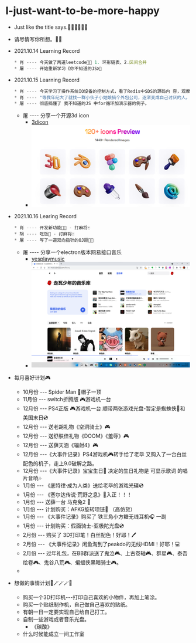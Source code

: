 # I-just-want-to-be-more-happy
* Just like the title says.👨‍💻👨‍💻👨‍💻
* 请尽情写你所想。🐱‍🏍

* 2021.10.14 Learning Record
    ```javascript
    * 肖 ---- 今天做了两道leetcode👨‍💻 1. 环形链表、2.区间合并
    * 屠 ---- 开始重新学习《你不知道的JS》📔
    ```
* 2021.10.15 Learning Record
    ```javascript
    * 肖 ---- 今天学习了操作系统IO设备的控制方式，看了Redis中SDS的源码内 容，观摩了SDS基本API的源码。
    * 肖 ---- "等我年纪大了就找一群小伙子小姑娘搞个外包公司，逐渐变成自己讨厌的人。"
    * 屠 ---- 彻底搞懂了 我不知道的JS 中for循环加演示器的例子。
    ```
  * 屠 ---- 分享一个开源3d icon
    * [3dicon]("https://3dicons.co/")
    * ![icon nothing](./assets/imgs/3dicon.png)

* 2021.10.16 Learing Record
    ```javascript
    * 肖 ---- 开发新功能👨‍💻 - 打麻将🀄
    * 胡 ---- 吃饭🍚 - 打麻将🀄
    * 屠 ---- 写了一道双向指针的OJ题👨‍💻
    ```
    * 屠 ---- 分享一个electron版本网易接口音乐
        * [yesplaymusic]("https://github.com/qier222/YesPlayMusic")
        * ![yesplaymusic yesplaymusic](./assets/imgs/yesplaymusic.png)

* 每月喜好计划🎮
	* 10月份 --- Spider Man 🧢帽子一顶
	* 11月份 --- switch折腾版 🎮游戏机一台
	* 12月份 --- PS4正版 🎮游戏机一台 顺带两张游戏光盘-暂定是蜘蛛侠📀和美国末日💿
	* 12月份 --- 送老胡礼物《空洞骑士》🎮
	* 12月份 --- 送舒肤佳礼物《DOOM》《羞辱》🎮
	* 12月份 --- 送薛天涵《辐射4》🎮
	* 12月份 ---《大事件记录》PS4游戏机🎮转手给了老毕 又购入了一台白丝配色的机子，走上9.0破解之路。
	* 12月份 ---《大事件记录》宝宝生日🎂 决定的生日礼物是 可显示歌词 的唱片音响🎶
	* 1月份 --- 《底特律·成为人类》送给老毕的游戏光碟💿
	* 1月份 --- 《塞尔达传说·荒野之息》💽入正！！！
	* 1月份 --- 送薛一台 马克兔2 🤖
	* 1月份 --- 计划购买：AFKG旋转项链📿 （高仿货）
	* 1月份 --- 《大事件记录》购买了 铁三角小方糖无线耳机🎧 一副
	* 1月份 --- 计划购买：假面骑士-亚极陀光盘💿
	* 2月份 --- 购买了 3D打印笔！白丝配色！好耶！🖊
	* 2月份 --- 《大事件记录》闲鱼淘到了peakdo的无线HDMI！好耶！💻
	* 2月份 --- 过年礼包，在BB群派送了鬼泣🎮、上古卷轴🎮、群星🎮、泰吾绘卷🎮、鬼谷八荒🎮、蝙蝠侠黑暗骑士🎮。
	* 
* 想做的事情计划🦾🪄🪄🪄🔮
	* 购买一个3D打印机---打印自己喜欢的小物件，再加上笔涂。
	* 购买一个贴纸制作机，自己做自己喜欢的贴纸。
	* 有朝一日一定要实现自己给自己打工。
	* 自制一些游戏或者音乐光盘。
		* 《碳酸》
	* 什么时候能成立一间工作室
